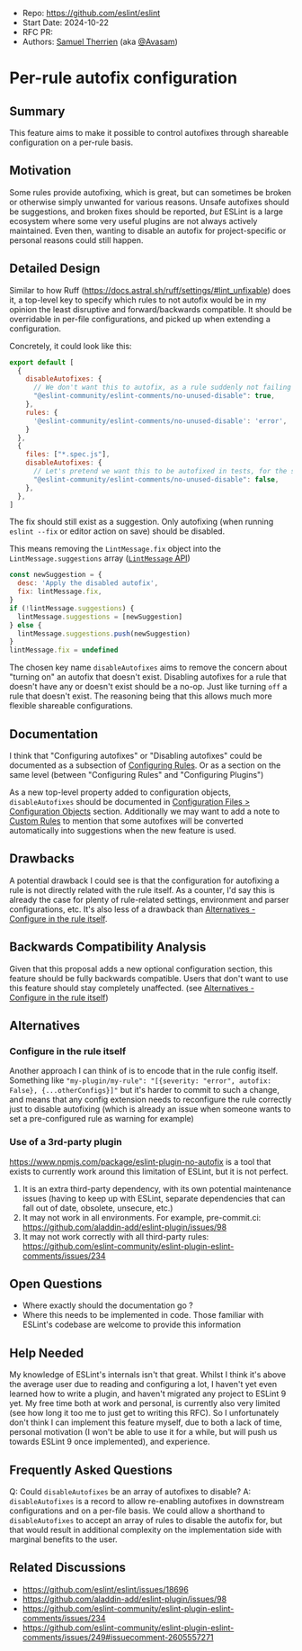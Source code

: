 - Repo: <https://github.com/eslint/eslint>
- Start Date: 2024-10-22
- RFC PR:
- Authors: [Samuel Therrien](https://github.com/Samuel-Therrien-Beslogic) (aka [@Avasam](https://github.com/Avasam))

# Per-rule autofix configuration

## Summary

<!-- One-paragraph explanation of the feature. -->
This feature aims to make it possible to control autofixes through shareable configuration on a per-rule basis.

## Motivation

<!-- Why are we doing this? What use cases does it support? What is the expected
outcome? -->
Some rules provide autofixing, which is great, but can sometimes be broken or otherwise simply unwanted for various reasons.
Unsafe autofixes should be suggestions, and broken fixes should be reported, *but* ESLint is a large ecosystem where some very useful plugins are not always actively maintained. Even then, wanting to disable an autofix for project-specific or personal reasons could still happen.

## Detailed Design

<!--
   This is the bulk of the RFC.

   Explain the design with enough detail that someone familiar with ESLint
   can implement it by reading this document. Please get into specifics
   of your approach, corner cases, and examples of how the change will be
   used. Be sure to define any new terms in this section.
-->

Similar to how Ruff (<https://docs.astral.sh/ruff/settings/#lint_unfixable>) does it, a top-level key to specify which rules to not autofix would be in my opinion the least disruptive and forward/backwards compatible. It should be overridable in per-file configurations, and picked up when extending a configuration.

Concretely, it could look like this:

```js
export default [
  {
    disableAutofixes: {
      // We don't want this to autofix, as a rule suddenly not failing should require human attention
      "@eslint-community/eslint-comments/no-unused-disable": true,
    },
    rules: {
      '@eslint-community/eslint-comments/no-unused-disable': 'error',
    }
  },
  {
    files: ["*.spec.js"],
    disableAutofixes: {
      // Let's pretend we want this to be autofixed in tests, for the sake of the RFC
      "@eslint-community/eslint-comments/no-unused-disable": false,
    },
  },
]
```

The fix should still exist as a suggestion. Only autofixing (when running `eslint --fix` or editor action on save) should be disabled.

This means removing the `LintMessage.fix` object into the `LintMessage.suggestions` array ([`LintMessage` API](https://eslint.org/docs/latest/integrate/nodejs-api#-lintmessage-type))

```js
const newSuggestion = {
  desc: 'Apply the disabled autofix',
  fix: lintMessage.fix,
}
if (!lintMessage.suggestions) {
  lintMessage.suggestions = [newSuggestion]
} else {
  lintMessage.suggestions.push(newSuggestion)
}
lintMessage.fix = undefined
```

The chosen key name `disableAutofixes` aims to remove the concern about "turning on" an autofix that doesn't exist. Disabling autofixes for a rule that doesn't have any or doesn't exist should be a no-op. Just like turning `off` a rule that doesn't exist. The reasoning being that this allows much more flexible shareable configurations.

## Documentation

<!--
    How will this RFC be documented? Does it need a formal announcement
    on the ESLint blog to explain the motivation?
-->
I think that "Configuring autofixes" or "Disabling autofixes" could be documented as a subsection of [Configuring Rules](https://eslint.org/docs/latest/use/configure/rules). Or as a section on the same level (between "Configuring Rules" and "Configuring Plugins")

As a new top-level property added to configuration objects, `disableAutofixes` should be documented in [Configuration Files > Configuration Objects](https://eslint.org/docs/latest/use/configure/configuration-files#configuration-objects) section. Additionally we may want to add a note to [Custom Rules](https://eslint.org/docs/latest/extend/custom-rules) to mention that some autofixes will be converted automatically into suggestions when the new feature is used.

## Drawbacks

<!--
    Why should we *not* do this? Consider why adding this into ESLint
    might not benefit the project or the community. Attempt to think 
    about any opposing viewpoints that reviewers might bring up. 

    Any change has potential downsides, including increased maintenance
    burden, incompatibility with other tools, breaking existing user
    experience, etc. Try to identify as many potential problems with
    implementing this RFC as possible.
-->
A potential drawback I could see is that the configuration for autofixing a rule is not directly related with the rule itself. As a counter, I'd say this is already the case for plenty of rule-related settings, environment and parser configurations, etc. It's also less of a drawback than [Alternatives - Configure in the rule itself](#configure-in-the-rule-itself).

## Backwards Compatibility Analysis

<!--
    How does this change affect existing ESLint users? Will any behavior
    change for them? If so, how are you going to minimize the disruption
    to existing users?
-->
Given that this proposal adds a new optional configuration section, this feature should be fully backwards compatible. Users that don't want to use this feature should stay completely unaffected. (see [Alternatives - Configure in the rule itself](#configure-in-the-rule-itself))

## Alternatives

<!--
    What other designs did you consider? Why did you decide against those?

    This section should also include prior art, such as whether similar
    projects have already implemented a similar feature.
-->

### Configure in the rule itself

Another approach I can think of is to encode that in the rule config itself. Something like `"my-plugin/my-rule": "[{severity: "error", autofix: False}, {...otherConfigs}]"` but it's harder to commit to such a change, and means that any config extension needs to reconfigure the rule correctly just to disable autofixing (which is already an issue when someone wants to set a pre-configured rule as warning for example)

### Use of a 3rd-party plugin

<https://www.npmjs.com/package/eslint-plugin-no-autofix> is a tool that exists to currently work around this limitation of ESLint, but it is not perfect.

1. It is an extra third-party dependency, with its own potential maintenance issues (having to keep up with ESLint, separate dependencies that can fall out of date, obsolete, unsecure, etc.)
2. It may not work in all environments. For example, pre-commit.ci: <https://github.com/aladdin-add/eslint-plugin/issues/98>
3. It may not work correctly with all third-party rules: <https://github.com/eslint-community/eslint-plugin-eslint-comments/issues/234>

## Open Questions

<!--
    This section is optional, but is suggested for a first draft.

    What parts of this proposal are you unclear about? What do you
    need to know before you can finalize this RFC?

    List the questions that you'd like reviewers to focus on. When
    you've received the answers and updated the design to reflect them, 
    you can remove this section.
-->
- Where exactly should the documentation go ?
- Where this needs to be implemented in code. Those familiar with ESLint's codebase are welcome to provide this information

## Help Needed

<!--
    This section is optional.

    Are you able to implement this RFC on your own? If not, what kind
    of help would you need from the team?
-->
My knowledge of ESLint's internals isn't that great. Whilst I think it's above the average user due to reading and configuring a lot, I haven't yet even learned how to write a plugin, and haven't migrated any project to ESLint 9 yet.
My free time both at work and personal, is currently also very limited (see how long it too me to just get to writing this RFC).
So I unfortunately don't think I can implement this feature myself, due to both a lack of time, personal motivation (I won't be able to use it for a while, but will push us towards ESLint 9 once implemented), and experience.

## Frequently Asked Questions

<!--
    This section is optional but suggested.

    Try to anticipate points of clarification that might be needed by
    the people reviewing this RFC. Include those questions and answers
    in this section.
-->

Q: Could `disableAutofixes` be an array of autofixes to disable?
A: `disableAutofixes` is a record to allow re-enabling autofixes in downstream configurations and on a per-file basis. We could allow a shorthand to `disableAutofixes` to accept an array of rules to disable the autofix for, but that would result in additional complexity on the implementation side with marginal benefits to the user.

## Related Discussions

<!--
    This section is optional but suggested.

    If there is an issue, pull request, or other URL that provides useful
    context for this proposal, please include those links here.
-->
- <https://github.com/eslint/eslint/issues/18696>
- <https://github.com/aladdin-add/eslint-plugin/issues/98>
- <https://github.com/eslint-community/eslint-plugin-eslint-comments/issues/234>
- <https://github.com/eslint-community/eslint-plugin-eslint-comments/issues/249#issuecomment-2605557271>
